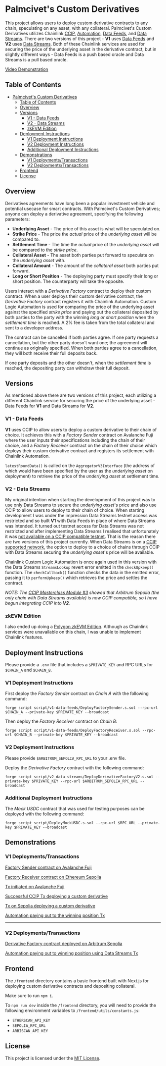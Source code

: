 # Palmcivet's Custom Derivatives

This project allows users to deploy custom derivative contracts to any chain, speculating on any asset, with any collateral. Palmcivet's Custom Derivatives utilizes Chainlink [CCIP](https://docs.chain.link/ccip), [Automation](https://docs.chain.link/chainlink-automation), [Data Feeds](https://docs.chain.link/data-feeds), and [Data Streams](https://docs.chain.link/data-streams). There are two versions of this project - **V1** uses [Data Feeds](https://docs.chain.link/data-feeds) and **V2** uses [Data Streams](https://docs.chain.link/data-streams). Both of these Chainlink services are used for securing the price of the underlying asset in the derivative contract, but in slightly different ways - Data Feeds is a push based oracle and Data Streams is a pull based oracle.

[Video Demonstration](https://www.youtube.com/watch?v=SLAF6xqBhVk)

## Table of Contents

- [Palmcivet's Custom Derivatives](#palmcivets-custom-derivatives)
  - [Table of Contents](#table-of-contents)
  - [Overview](#overview)
  - [Versions](#versions)
    - [V1 - Data Feeds](#v1---data-feeds)
    - [V2 - Data Streams](#v2---data-streams)
    - [zkEVM Edition](#zkevm-edition)
  - [Deployment Instructions](#deployment-instructions)
    - [V1 Deployment Instructions](#v1-deployment-instructions)
    - [V2 Deployment Instructions](#v2-deployment-instructions)
    - [Additional Deployment Instructions](#additional-deployment-instructions)
  - [Demonstrations](#demonstrations)
    - [V1 Deployments/Transactions](#v1-deploymentstransactions)
    - [V2 Deployments/Transactions](#v2-deploymentstransactions)
  - [Frontend](#frontend)
  - [License](#license)

## Overview

Derivatives agreements have long been a popular investment vehicle and potential usecase for smart contracts. With Palmcivet's Custom Derivatives; anyone can deploy a derivative agreement, specifying the following parameters:

- **Underlying Asset** - The price of this asset is what will be speculated on.
- **Strike Price** - The price the _actual_ price of the _underlying asset_ will be compared to.
- **Settlement Time** - The time the _actual_ price of the _underlying asset_ will be compared to the _strike price_.
- **Collateral Asset** - The asset both parties put forward to speculate on the _underlying asset_ with.
- **Collateral Amount** - The amount of the _collateral asset_ both parties put forward.
- **Long or Short Position** - The deploying party must specify their long or short position. The counterparty will take the opposite.

Users interact with a _Derivative Factory_ contract to deploy their custom contract. When a user deploys their custom derivative contract, the _Derivative Factory_ contract registers it with Chainlink Automation. Custom Logic Automation is used for comparing the price of the underlying asset against the specified _strike price_ and paying out the collateral deposited by both parties to the party with the winning _long or short position_ when the _settlement time_ is reached. A 2% fee is taken from the total collateral and sent to a developer address.

The contract can be cancelled if both parties agree. If one party requests a cancellation, but the other party doesn't want one; the agreement will continue as originally specified. When both parties agree to a cancellation, they will both receive their full deposits back.

If one party deposits and the other doesn't, when the _settlement time_ is reached, the depositing party can withdraw their full deposit.

## Versions

As mentioned above there are two versions of this project, each utilizing a different Chainlink service for securing the price of the underlying asset - Data Feeds for **V1** and Data Streams for **V2**.

### V1 - Data Feeds

**V1** uses CCIP to allow users to deploy a custom derivative to their chain of choice. It achieves this with a _Factory Sender_ contract on Avalanche Fuji where the user inputs their specifications including the chain of their choice, and a _Factory Receiver_ contract on the chain of their choice which deploys their custom derivative contract and registers its settlement with Chainlink Automation.

`latestRoundData()` is called on the `AggregatorV3Interface` (the address of which would have been specified by the user as the _underlying asset_ on deployment) to retrieve the price of the _underlying asset_ at settlement time.

### V2 - Data Streams

My original intention when starting the development of this project was to use only Data Streams to secure the _underlying asset_'s price and also use CCIP to allow users to deploy to their chain of choice. When starting development I was under the impression Data Streams testnet access was restricted and so built **V1** with Data Feeds in place of where Data Streams was intended. It turned out testnet access for Data Streams was not restricted and after implementing Data Streams I realised that unfortunately it was [not available on a CCIP compatible testnet](https://docs.chain.link/data-streams/stream-ids?network=arbitrum&page=1#networks). That is the reason there are two versions of this project currently. When Data Streams is on a [CCIP supported network](https://docs.chain.link/ccip/supported-networks/testnet), the option to deploy to a choice of chains through CCIP with Data Streams securing the _underlying asset_'s price will be available.

Chainlink Custom Logic Automation is once again used in this version with the Data Streams `StreamsLookup` revert error emitted in the `checkUpkeep()` function. The `checkCallback()` function checks the data in the emitted error, passing it to `performUpkeep()` which retrieves the price and settles the contract.

_NOTE: The [CCIP Masterclass Module #3](https://cll-devrel.gitbook.io/ccip-masterclass-3/ccip-masterclass/exercise-xnft#ccip-config-details) showed that Arbitrum Sepolia (the only chain with Data Streams available) is now CCIP compatible, so I have begun integrating CCIP into **V2**._

### zkEVM Edition

I also ended up doing a [Polygon zkEVM Edition](https://github.com/palmcivet7/zkevm-custom-derivatives). Although as Chainlink services were unavailable on this chain, I was unable to implement Chainlink features.

## Deployment Instructions

Please provide a `.env` file that includes a `$PRIVATE_KEY` and RPC URLs for `$CHAIN_A` and `$CHAIN_B`.

### V1 Deployment Instructions

First deploy the _Factory Sender_ contract on _Chain A_ with the following command:

```
forge script script/v1-data-feeds/DeployFactorySender.s.sol --rpc-url $CHAIN_A --private-key $PRIVATE_KEY --broadcast
```

Then deploy the _Factory Receiver_ contract on _Chain B_:

```
forge script script/v1-data-feeds/DeployFactoryReceiver.s.sol --rpc-url $CHAIN_B --private-key $PRIVATE_KEY --broadcast
```

### V2 Deployment Instructions

Please provide `$ARBITRUM_SEPOLIA_RPC_URL` to your .env file.

Deploy the _Derivative Factory_ contract with the following command:

```
forge script script/v2-data-streams/DeployDerivativeFactoryV2.s.sol --private-key $PRIVATE_KEY --rpc-url $ARBITRUM_SEPOLIA_RPC_URL --broadcast
```

### Additional Deployment Instructions

The _Mock USDC_ contract that was used for testing purposes can be deployed with the following command:

```
forge script script/DeployMockUSDC.s.sol --rpc-url $RPC_URL --private-key $PRIVATE_KEY --broadcast
```

## Demonstrations

### V1 Deployments/Transactions

[Factory Sender contract on Avalanche Fuji](https://testnet.snowtrace.io/address/0x58937ABbBAA53E86d9aca5796B3a6A937042328c#code-43113)

[Factory Receiver contract on Ethereum Sepolia](https://sepolia.etherscan.io/address/0x714ea1df865e57b79770741373445e7817b8509d#code)

[Tx initiated on Avalanche Fuji](https://testnet.snowtrace.io/tx/0xd02f30205d1a66ff725e523c2e0fc813eac677db57e9921ffe3ddbd60f2333e4)

[Successful CCIP Tx deploying a custom derivative](https://ccip.chain.link/msg/0xfc734a21697871a27b9e2d17e8f05fba53e4c65eb9e8a46a92fa404bc6852b86)

[Tx on Sepolia deploying a custom derivative](https://sepolia.etherscan.io/tx/0xaa8c72545c8b70e841f0c82b5692f808408908579b5afe6f0e202b92edb53547)

[Automation paying out to the winning position Tx](https://sepolia.etherscan.io/tx/0x6274e14ff3688c66be72bd28db923954ade4ea9b17c0897210be1aebdf7c7160)

---

### V2 Deployments/Transactions

[Derivative Factory contract deployed on Arbitrum Sepolia](https://sepolia.arbiscan.io/address/0x403a021e8eeb066cc7ffc1a9ab0be4ee8f703880#internaltx)

[Automation paying out to winning position using Data Streams Tx](https://sepolia.arbiscan.io/tx/0x9d5cc7bf376812a308c7177797037f9e1d0c2ae3e9e6ea8ac5bf194b91ecac6d)

## Frontend

The `/frontend` directory contains a basic frontend built with Next.js for deploying custom derivative contracts and depositing collateral.

Make sure to run `npm i`.

To `npm run dev` inside the `/frontend` directory, you will need to provide the following environment variables to `/frontend/utils/constants.js`:

- `ETHERSCAN_API_KEY`
- `SEPOLIA_RPC_URL`
- `ARBISCAN_API_KEY`

## License

This project is licensed under the [MIT License](https://opensource.org/license/mit/).
